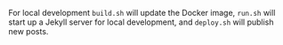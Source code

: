 For local development `build.sh` will update the Docker image, `run.sh` will start up a Jekyll server for local development, and `deploy.sh` will publish new posts.
